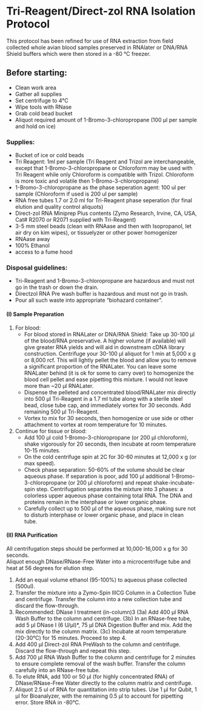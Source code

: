 # Tri-Reagent/Direct-zol RNA Isolation Protocol

This protocol has been refined for use of RNA extraction from field collected whole avian blood samples preserved in RNAlater or DNA/RNA Shield buffers which were then stored in a -80 °C freezer. 

## Before starting:
- Clean work area
- Gather all supplies
- Set centrifuge to 4°C 
- Wipe tools with RNase
- Grab cold bead bucket
- Aliquot required amount of 1-Bromo-3-chloropropane (100 μl per sample and hold on ice)
 
### Supplies: 
- Bucket of ice or cold beads
- Tri Reagent: 1ml per sample (Tri Reagent and Trizol are interchangeable, except that 1-Bromo-3-chloropropane or Chloroform may be used with Tri Reagent while only Chloroform is compatible with Trizol. Chloroform is more toxic and volatile then 1-Bromo-3-chloropropane)
- 1-Bromo-3-chloropropane as the phase seperation agent: 100 ul per sample (Chloroform if used is 200 ul per sample)
- RNA free tubes 1.7 or 2.0 ml for Tri-Reagent phase seperation (for final elution and quality control aliquots)
- Direct-zol RNA Miniprep Plus contents (Zymo Research, Irvine, CA, USA, Cat# R2070 or R2071 supplied with Tri-Reagent)
- 3-5 mm steel beads (clean with RNAase and then with Isopropanol, let air dry on kim wipes), or tissuelyzer or other power homogenizer
- RNAase away
- 100% Ethanol
- access to a fume hood

### Disposal guidelines:
- Tri-Reagent and 1-Bromo-3-chloropropane are hazardous and must not go in the trash or down the drain. 
- Directzol RNA Pre wash buffer is hazardous and must not go in trash. 
- Pour all such waste into appropriate “biohazard container”.

#### (I) Sample Preparation
1. For blood:
	- For blood stored in RNALater or DNA/RNA Shield: Take up 30-100 μl of the blood/RNA preservative. A higher volume (if available) will give greater RNA yields and will aid in downstream cDNA library construction. Centrifuge your 30-100 μl aliquot for 1 min at 5,000 x g or 8,000 rcf. This will lightly pellet the blood and allow you to remove a significant proportion of the RNALater. You can leave some RNALater behind (it is ok for some to carry over) to homogenize the blood cell pellet and ease pipetting this mixture. I would not leave more than ~20 μl RNALater.
	- Dispense the pelleted and concentrated blood/RNALater mix directly into 500 μl Tri-Reagent in a 1.7 ml tube along with a sterile steel bead, close tube cap, and immediately vortex for 30 seconds. Add remaining 500 μl Tri-Reagent.
	- Vortex to mix for 30 seconds, then homogenize or use side or other attachment to vortex at room temperature for 10 minutes.
2. Continue for tissue or blood:
	- Add 100 μl cold 1-Bromo-3-chloropropane (or 200 μl chloroform), shake vigorously for 20 seconds, then incubate at room temperature 10-15 minutes. 
	- On the cold centrifuge spin at 2C for 30-60 minutes at 12,000 x g (or max speed).
	- Check phase separation: 50-60% of the volume should be clear aqueous phase. If separation is poor, add 100 μl additional 1-Bromo-3-chloropropane (or 200 μl chloroform) and repeat shake-incubate-spin step. Centrifugation separates the mixture into 3 phases:  a colorless upper aqueous phase containing total RNA. The DNA and proteins remain in the interphase or lower organic phase.
	- Carefully collect up to 500 μl of the aqueous phase, making sure not to disturb interphase or lower organic phase, and place in clean tube. 

#### (II) RNA Purification
All centrifugation steps should be performed at 10,000-16,000 x g for 30 seconds.  
Aliquot enough DNase/RNase-Free Water into a microcentrifuge tube and heat at 56 degrees for elution step. 
1. Add an equal volume ethanol (95-100%) to aqueous phase collected (500ul). 
2. Transfer the mixture into a Zymo-Spin IIICG Column in a Collection Tube and centrifuge. Transfer the column into a new collection tube and discard the flow-through. 
3. Recommended: DNase I treatment (in-column)3 
	(3a)  Add 400 μl RNA Wash Buffer to the column and centrifuge. 
	(3b)  In an RNase-free tube, add 5 μl DNase I (6 U/μl)*, 75 μl DNA Digestion Buffer and mix. Add the mix 
		directly to the column matrix. 
	(3c)  Incubate at room temperature (20-30°C) for 15 minutes. Proceed to step 4. 
4. Add 400 μl Direct-zol RNA PreWash to the column and centrifuge. Discard the flow-through and repeat this step. 
5. Add 700 μl RNA Wash Buffer to the column and centrifuge for 2 minutes to ensure complete removal of the wash buffer. Transfer the column carefully into an RNase-free tube. 
6. To elute RNA, add 100 or 50 μl (for highly concentrated RNA) of DNase/RNase-Free Water directly to the column matrix and centrifuge.
7. Aliquot 2.5 ul of RNA for quantitation into strip tubes. Use 1 μl for Qubit, 1 μl for Bioanalyzer, with the remaining 0.5 μl to account for pipetting error. Store RNA in -80°C. 
